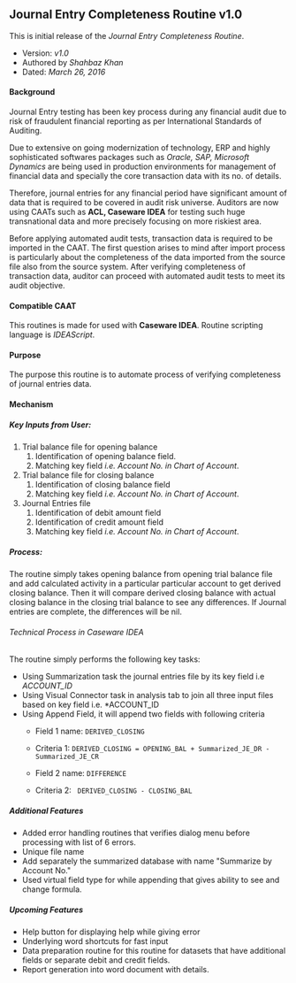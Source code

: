 ## Journal Entry Completeness Routine v1.0

This is initial release of the *Journal Entry Completeness Routine*. 
- Version: *v1.0*
- Authored by *Shahbaz Khan*
- Dated: *March 26, 2016*

#### Background
Journal Entry testing has been key process during any financial audit due to risk of fraudulent financial reporting as per International Standards of Auditing. 

Due to extensive on going modernization of technology, ERP and highly sophisticated softwares packages  such as *Oracle, SAP, Microsoft Dynamics* are being used in production environments for management of financial data and specially the core transaction data with its no. of details.

Therefore, journal entries for any financial period have significant amount of data that is required to be covered in audit risk universe. Auditors are now using CAATs such as **ACL, Caseware IDEA** for testing such huge transnational data and more precisely focusing on more riskiest area.

Before applying automated audit tests, transaction data is required to be imported in the CAAT. The first question arises to mind after import process is particularly about the completeness of the data imported from the source file also from the source system. After verifying completeness of transaction data, auditor can proceed with automated audit tests to meet its audit objective.

#### Compatible CAAT
This routines is made for used with **Caseware IDEA**. Routine scripting language is *IDEAScript*.

#### Purpose
The purpose this routine is to automate process of verifying completeness of journal entries data.

#### Mechanism

##### *Key Inputs from User:*
1. Trial balance file for opening balance
    1. Identification of opening balance field.
    2. Matching key field *i.e. Account No. in Chart of Account*.
2. Trial balance file for closing balance
    1. Identification of closing balance field
    2. Matching key field *i.e. Account No. in Chart of Account*.
3. Journal Entries file
    1. Identification of debit amount field
    2. Identification of credit amount field
    3. Matching key field *i.e. Account No. in Chart of Account*.

##### *Process:*
The routine simply takes opening balance from opening trial balance file and add calculated activity in a particular particular account to get derived closing balance. Then it will compare derived closing balance with actual closing balance in the closing trial balance to see any differences. If Journal entries are complete, the differences will be nil.

###### *Technical Process in Caseware IDEA*
The routine simply performs the following key tasks:
* Using Summarization task the journal entries file by its key field i.e *ACCOUNT_ID*
* Using Visual Connector task in analysis tab to join all three input files based on key field i.e. *ACCOUNT_ID
* Using Append Field, it will append two fields with following criteria
  * Field 1 name: ```DERIVED_CLOSING```
  * Criteria 1: ``` DERIVED_CLOSING = OPENING_BAL + Summarized_JE_DR - Summarized_JE_CR ```

  * Field 2 name: ```DIFFERENCE```
  * Criteria 2: ``` DERIVED_CLOSING - CLOSING_BAL```

##### _Additional Features_
* Added error handling routines that verifies dialog menu before processing with list of 6 errors.
* Unique file name
* Add separately the summarized database with name "Summarize by Account No." 
* Used virtual field type for while appending that gives ability to see and change formula.

##### _Upcoming Features_
* Help button for displaying help while giving error
* Underlying word shortcuts for fast input
* Data preparation routine for this routine for datasets that have additional fields or separate debit and credit fields.
* Report generation into word document with details.
